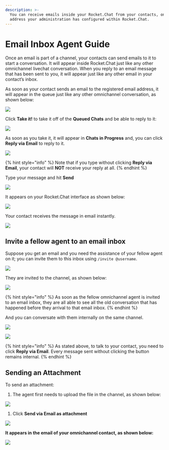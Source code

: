 ```yaml
---
description: >-
  You can receive emails inside your Rocket.Chat from your contacts, on an email
  address your administration has configured within Rocket.Chat.
---
```


# Email Inbox Agent Guide

Once an email is part of a channel, your contacts can send emails to it to start a conversation. It will appear inside Rocket.Chat just like any other omnichannel livechat conversation. When you reply to an email message that has been sent to you, it will appear just like any other email in your contact’s inbox.

As soon as your contact sends an email to the registered email address, it will appear in the queue just like any other omnichannel conversation, as shown below:

![](<../../../../.gitbook/assets/image (217).png>)

Click **Take it!** to take it off of the **Queued Chats** and be able to reply to it:

![](<../../../../.gitbook/assets/image (218).png>)

As soon as you take it, it will appear in **Chats in Progress** and, you can click **Reply via Email** to reply to it.

![](<../../../../.gitbook/assets/image (219).png>)

{% hint style="info" %}
Note that if you type without clicking **Reply via Email**, your contact will **NOT** receive your reply at all.
{% endhint %}

Type your message and hit **Send**

![](<../../../../.gitbook/assets/image (220).png>)

It appears on your Rocket.Chat interface as shown below:

![](<../../../../.gitbook/assets/image (221).png>)

Your contact receives the message in email instantly.

![](<../../../../.gitbook/assets/image (222).png>)

## Invite a fellow agent to an email inbox

Suppose you get an email and you need the assistance of your fellow agent on it; you can invite them to this inbox using `/invite @username`.

![](<../../../../.gitbook/assets/image (235).png>)

They are invited to the channel, as shown below:

![](<../../../../.gitbook/assets/image (237).png>)

{% hint style="info" %}
As soon as the fellow omnichannel agent is invited to an email inbox, they are all able to see all the old conversation that has happened before they arrival to that email inbox.
{% endhint %}

And you can conversate with them internally on the same channel.

![](<../../../../.gitbook/assets/image (239).png>)

![](<../../../../.gitbook/assets/image (241).png>)

{% hint style="info" %}
As stated above, to talk to your contact, you need to click **Reply via Email**. Every message sent without clicking the button remains internal.
{% endhint %}

## Sending an Attachment

To send an attachment:

1. The agent first needs to upload the file in the channel, as shown below:

![](<../../../../.gitbook/assets/image (242).png>)

1. Click **Send via Email as attachment**

![](<../../../../.gitbook/assets/image (243).png>)

**It appears in the email of your omnichannel contact, as shown below:**

![](<../../../../.gitbook/assets/image (244).png>)
